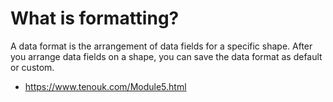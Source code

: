 # What is formatting?

A data format is the arrangement of data fields for a specific shape. After you arrange data fields on a shape, you can save the data format as default or custom.


- https://www.tenouk.com/Module5.html